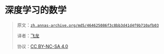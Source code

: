 # 深度学习的数学

> 原文：[`zh.annas-archive.org/md5/464625086f3c8bb3d41d4f9b710afb03`](https://zh.annas-archive.org/md5/464625086f3c8bb3d41d4f9b710afb03)
>
> 译者：[飞龙](https://github.com/wizardforcel)
>
> 协议：[CC BY-NC-SA 4.0](http://creativecommons.org/licenses/by-nc-sa/4.0/)